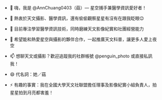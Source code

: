 - 👋 嗨，我是 @AnnChuang0403（菇）— 星空捕手兼醫學資訊愛好者！

- 👀 熱衷於天文攝影、醫學資訊，還有偷偷觀察星星有沒有在跟我眨眼😉

- 🌱 目前專注學習醫學資訊技術，同時磨練天文影像紀實和社團經營能力

- 💞️ 希望能和熱愛星空與攝影的夥伴合作，一起推廣天文科普，讓更多人愛上夜空

- 📫 想聊天文或攝影？歡迎追蹤我的社群帳號 @penguin_photo 或直接私訊我！

- 😄 代名詞：她／菇

- ⚡ 有趣的事實：我在全國大學天文社聯盟擔任理事及影像紀實小組負責人，拍星星拍到月亮都害羞！
<!---
AnnChuang0403/AnnChuang0403 is a ✨ special ✨ repository because its `README.md` (this file) appears on your GitHub profile.
You can click the Preview link to take a look at your changes.
--->
